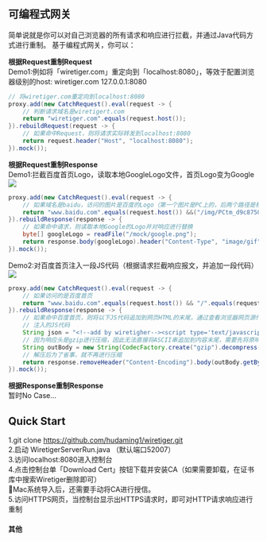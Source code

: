 ## 可编程式网关
简单说就是你可以对自己浏览器的所有请求和响应进行拦截，并通过Java代码方式进行重制。
基于编程式网关，你可以：

**根据Request重制Request**    
Demo1:例如将「wiretiger.com」重定向到「localhost:8080」，等效于配置浏览器级别的host:   wiretiger.com    127.0.0.1:8080  

```java
// 将wiretiger.com重定向到localhost:8080
proxy.add(new CatchRequest().eval(request -> {
    // 判断请求域名是wiretigert.com
    return "wiretiger.com".equals(request.host());
}).rebuildRequest(request -> {
    // 如果命中Request，则将请求实际转发到localhost:8080
    return request.header("Host", "localhost:8080");
}).mock());
```

**根据Request重制Response**    
Demo1:拦截百度首页Logo，读取本地GoogleLogo文件，首页Logo变为Google
![](https://github.com/hudaming1/wiretiger/blob/master/Show.png)
```java
proxy.add(new CatchRequest().eval(request -> {
    // 如果域名是baidu，访问的图片是百度的Logo（第一个图片是PC上的，后两个路径是移动端的Logo）
    return "www.baidu.com".equals(request.host()) &&("/img/PCtm_d9c8750bed0b3c7d089fa7d55720d6cf.png".equals(request.uri()) || "/img/flexible/logo/pc/result.png".equals(request.uri()) || "/img/flexible/logo/pc/result@2.png".equals(request.uri()));
}).rebuildResponse(response -> {
    // 如果命中请求，则读取本地Google的Logo并对响应进行替换
    byte[] googleLogo = readFile("/mock/google.png");
    return response.body(googleLogo).header("Content-Type", "image/gif");
}).mock());
```

Demo2:对百度首页注入一段JS代码（根据请求拦截响应报文，并追加一段代码）
![](https://github.com/hudaming1/wiretiger/blob/master/Show2.png)
```java
proxy.add(new CatchRequest().eval(request -> {
    // 如果访问的是百度首页
    return "www.baidu.com".equals(request.host()) && "/".equals(request.uri());
}).rebuildResponse(response -> {
    // 如果命中百度首页，则将以下JS代码追加到网页HTML的末尾，通过查看浏览器网页源代码也会发现在末尾处多了一段JS
    // 注入的JS代码
    String json = "<!--add by wiretigher--><script type='text/javascript'>alert('Wiretiger say hello');</script>";
    // 因为响应头是gzip进行压缩，因此无法直接将ASCII串追加到内容末尾，需要先将原响应报文解压，在将JS追加到末尾
    String outBody = new String(CodecFactory.create("gzip").decompress(response.body())) + json;
    // 解压后为了省事，就不再进行压缩
    return response.removeHeader("Content-Encoding").body(outBody.getBytes());
}).mock());
```
**根据Response重制Response**  
暂时No Case...

## Quick Start
1.git clone https://github.com/hudaming1/wiretiger.git   
2.启动 WiretigerServerRun.java （默认端口52007）   
3.访问localhost:8080进入控制台    
4.点击控制台单「Download Cert」按钮下载并安装CA（如果需要卸载，在证书库中搜索Wiretiger删除即可）   
🌟Mac系统导入后，还需要手动将CA进行授信。    
5.访问HTTPS网页，当控制台显示出HTTPS请求时，即可对HTTP请求响应进行重制   

#### 其他
